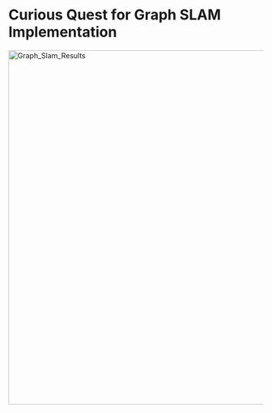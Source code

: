 # Curious Quest for Graph SLAM Implementation

<img width="1400" height="700" alt="Graph_Slam_Results" src="https://github.com/user-attachments/assets/eeff80f5-3cd6-4b55-a815-fc0366a647c0" />
